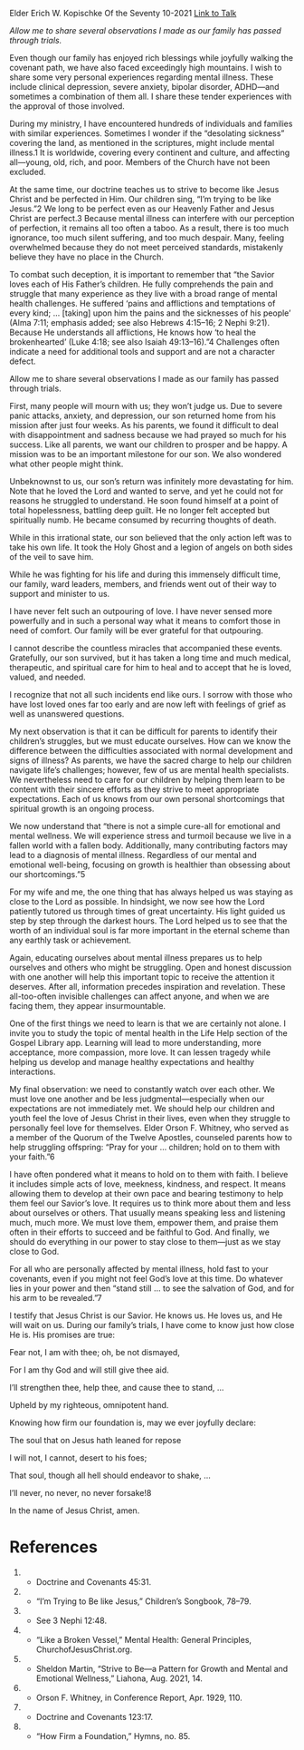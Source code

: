 Elder Erich W. Kopischke
Of the Seventy
10-2021
[Link to Talk](https://www.churchofjesuschrist.org/study/general-conference/2021/10/25kopischke?lang=eng)

_Allow me to share several observations I made as our family has passed through trials._

Even though our family has enjoyed rich blessings while joyfully walking the covenant path, we have also faced exceedingly high mountains. I wish to share some very personal experiences regarding mental illness. These include clinical depression, severe anxiety, bipolar disorder, ADHD—and sometimes a combination of them all. I share these tender experiences with the approval of those involved.

During my ministry, I have encountered hundreds of individuals and families with similar experiences. Sometimes I wonder if the “desolating sickness” covering the land, as mentioned in the scriptures, might include mental illness.1 It is worldwide, covering every continent and culture, and affecting all—young, old, rich, and poor. Members of the Church have not been excluded.

At the same time, our doctrine teaches us to strive to become like Jesus Christ and be perfected in Him. Our children sing, “I’m trying to be like Jesus.”2 We long to be perfect even as our Heavenly Father and Jesus Christ are perfect.3 Because mental illness can interfere with our perception of perfection, it remains all too often a taboo. As a result, there is too much ignorance, too much silent suffering, and too much despair. Many, feeling overwhelmed because they do not meet perceived standards, mistakenly believe they have no place in the Church.

To combat such deception, it is important to remember that “the Savior loves each of His Father’s children. He fully comprehends the pain and struggle that many experience as they live with a broad range of mental health challenges. He suffered ‘pains and afflictions and temptations of every kind; … [taking] upon him the pains and the sicknesses of his people’ (Alma 7:11; emphasis added; see also Hebrews 4:15–16; 2 Nephi 9:21). Because He understands all afflictions, He knows how ‘to heal the brokenhearted’ (Luke 4:18; see also Isaiah 49:13–16).”4 Challenges often indicate a need for additional tools and support and are not a character defect.

Allow me to share several observations I made as our family has passed through trials.

First, many people will mourn with us; they won’t judge us. Due to severe panic attacks, anxiety, and depression, our son returned home from his mission after just four weeks. As his parents, we found it difficult to deal with disappointment and sadness because we had prayed so much for his success. Like all parents, we want our children to prosper and be happy. A mission was to be an important milestone for our son. We also wondered what other people might think.

Unbeknownst to us, our son’s return was infinitely more devastating for him. Note that he loved the Lord and wanted to serve, and yet he could not for reasons he struggled to understand. He soon found himself at a point of total hopelessness, battling deep guilt. He no longer felt accepted but spiritually numb. He became consumed by recurring thoughts of death.



While in this irrational state, our son believed that the only action left was to take his own life. It took the Holy Ghost and a legion of angels on both sides of the veil to save him.

While he was fighting for his life and during this immensely difficult time, our family, ward leaders, members, and friends went out of their way to support and minister to us.

I have never felt such an outpouring of love. I have never sensed more powerfully and in such a personal way what it means to comfort those in need of comfort. Our family will be ever grateful for that outpouring.

I cannot describe the countless miracles that accompanied these events. Gratefully, our son survived, but it has taken a long time and much medical, therapeutic, and spiritual care for him to heal and to accept that he is loved, valued, and needed.

I recognize that not all such incidents end like ours. I sorrow with those who have lost loved ones far too early and are now left with feelings of grief as well as unanswered questions.

My next observation is that it can be difficult for parents to identify their children’s struggles, but we must educate ourselves. How can we know the difference between the difficulties associated with normal development and signs of illness? As parents, we have the sacred charge to help our children navigate life’s challenges; however, few of us are mental health specialists. We nevertheless need to care for our children by helping them learn to be content with their sincere efforts as they strive to meet appropriate expectations. Each of us knows from our own personal shortcomings that spiritual growth is an ongoing process.

We now understand that “there is not a simple cure-all for emotional and mental wellness. We will experience stress and turmoil because we live in a fallen world with a fallen body. Additionally, many contributing factors may lead to a diagnosis of mental illness. Regardless of our mental and emotional well-being, focusing on growth is healthier than obsessing about our shortcomings.”5

For my wife and me, the one thing that has always helped us was staying as close to the Lord as possible. In hindsight, we now see how the Lord patiently tutored us through times of great uncertainty. His light guided us step by step through the darkest hours. The Lord helped us to see that the worth of an individual soul is far more important in the eternal scheme than any earthly task or achievement.

Again, educating ourselves about mental illness prepares us to help ourselves and others who might be struggling. Open and honest discussion with one another will help this important topic to receive the attention it deserves. After all, information precedes inspiration and revelation. These all-too-often invisible challenges can affect anyone, and when we are facing them, they appear insurmountable.

One of the first things we need to learn is that we are certainly not alone. I invite you to study the topic of mental health in the Life Help section of the Gospel Library app. Learning will lead to more understanding, more acceptance, more compassion, more love. It can lessen tragedy while helping us develop and manage healthy expectations and healthy interactions.

My final observation: we need to constantly watch over each other. We must love one another and be less judgmental—especially when our expectations are not immediately met. We should help our children and youth feel the love of Jesus Christ in their lives, even when they struggle to personally feel love for themselves. Elder Orson F. Whitney, who served as a member of the Quorum of the Twelve Apostles, counseled parents how to help struggling offspring: “Pray for your … children; hold on to them with your faith.”6

I have often pondered what it means to hold on to them with faith. I believe it includes simple acts of love, meekness, kindness, and respect. It means allowing them to develop at their own pace and bearing testimony to help them feel our Savior’s love. It requires us to think more about them and less about ourselves or others. That usually means speaking less and listening much, much more. We must love them, empower them, and praise them often in their efforts to succeed and be faithful to God. And finally, we should do everything in our power to stay close to them—just as we stay close to God.

For all who are personally affected by mental illness, hold fast to your covenants, even if you might not feel God’s love at this time. Do whatever lies in your power and then “stand still … to see the salvation of God, and for his arm to be revealed.”7

I testify that Jesus Christ is our Savior. He knows us. He loves us, and He will wait on us. During our family’s trials, I have come to know just how close He is. His promises are true:





Fear not, I am with thee; oh, be not dismayed,

For I am thy God and will still give thee aid.

I’ll strengthen thee, help thee, and cause thee to stand, …

Upheld by my righteous, omnipotent hand.





Knowing how firm our foundation is, may we ever joyfully declare:





The soul that on Jesus hath leaned for repose

I will not, I cannot, desert to his foes;

That soul, though all hell should endeavor to shake, …

I’ll never, no never, no never forsake!8





In the name of Jesus Christ, amen.

# References
1. - Doctrine and Covenants 45:31.
2. - “I’m Trying to Be like Jesus,” Children’s Songbook, 78–79.
3. - See 3 Nephi 12:48.
4. - “Like a Broken Vessel,” Mental Health: General Principles, ChurchofJesusChrist.org.
5. - Sheldon Martin, “Strive to Be—a Pattern for Growth and Mental and Emotional Wellness,” Liahona, Aug. 2021, 14.
6. - Orson F. Whitney, in Conference Report, Apr. 1929, 110.
7. - Doctrine and Covenants 123:17.
8. - “How Firm a Foundation,” Hymns, no. 85.